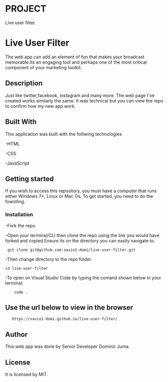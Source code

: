 # PROJECT
Live user filter.

# Live User Filter
The web app can add an element of fun that makes your broadcast memorable.Its an engaging tool and perhaps one of the most critical component of your marketing toolkit.

## Description
Just like twitter,facebook, instagram and many more. The web page I've created works similarly the same. It was technical but you can view the repo to confirm how my new app work. 

## Built With
This application was built with the folliwing technologies

-HTML

-CSS

-JavaScript


## Getting started
If you wish to access this repository, you must have a computer that runs either Windows 7+, Linux or Mac Os. To get started, you need to do the fowolling.

### Installation
-Fork the repo.

-Open your terminal/CLI then clone the repo using the link you would have forked and copied.Ensure its on the directory you can easily navigate to.

     git clone git@github.com:savio1-domi/live-user-filter.git
-Then change directory to the repo folder.

    cd live-user-filter

-To open on Visual Studio Code by typing the comand shown below in your terminal:

        code .
        
## Use the url below to view in the browser
    
    
       https://savio1-domi.github.io/live-user-filter/
        
      
## Author
This web app was done by Senior Developer Dominic Juma.

## License
It is licensed by MIT.
